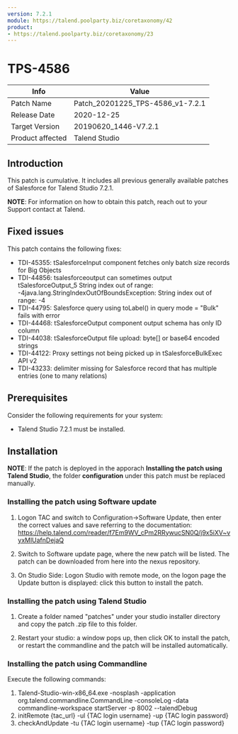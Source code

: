 ```yaml
---
version: 7.2.1
module: https://talend.poolparty.biz/coretaxonomy/42
product:
- https://talend.poolparty.biz/coretaxonomy/23
---
```


# TPS-4586

| Info             | Value |
| ---------------- | ---------------- |
| Patch Name       | Patch\_20201225\_TPS-4586\_v1-7.2.1 |
| Release Date     | 2020-12-25 |
| Target Version   | 20190620_1446-V7.2.1 |
| Product affected | Talend Studio |

## Introduction
This patch is cumulative. It includes all previous generally available patches of Salesforce for Talend Studio 7.2.1.

**NOTE**: For information on how to obtain this patch, reach out to your Support contact at Talend.

## Fixed issues

This patch contains the following fixes:

- TDI-45355: tSalesforceInput component fetches only batch size records for Big Objects
- TDI-44856: tsalesforceoutput can sometimes output tSalesforceOutput_5 String index out of range: -4java.lang.StringIndexOutOfBoundsException: String index out of range: -4
- TDI-44795: Salesforce query using toLabel() in query mode = "Bulk" fails with error
- TDI-44468: tSalesforceOutput component output schema has only ID column
- TDI-44038: tSalesforceOutput file upload: byte[] or base64 encoded strings
- TDI-44122: Proxy settings not being picked up in tSalesforceBulkExec API v2
- TDI-43233: delimiter missing for Salesforce record that has multiple entries (one to many relations)

## Prerequisites

Consider the following requirements for your system:

- Talend Studio 7.2.1 must be installed.

## Installation

**NOTE**: If the patch is deployed in the apporach **Installing the patch using Talend Studio**, the folder **configuration** under this patch must be replaced manually.

### Installing the patch using Software update

1) Logon TAC and switch to Configuration->Software Update, then enter the correct values and save referring to the documentation: https://help.talend.com/reader/f7Em9WV_cPm2RRywucSN0Q/j9x5iXV~vyxMlUafnDejaQ

2) Switch to Software update page, where the new patch will be listed. The patch can be downloaded from here into the nexus repository.

3) On Studio Side: Logon Studio with remote mode, on the logon page the Update button is displayed: click this button to install the patch.

### Installing the patch using Talend Studio

1) Create a folder named "patches" under your studio installer directory and copy the patch .zip file to this folder.

2) Restart your studio: a window pops up, then click OK to install the patch, or restart the commandline and the patch will be installed automatically.

### Installing the patch using Commandline

Execute the following commands:

1. Talend-Studio-win-x86_64.exe -nosplash -application org.talend.commandline.CommandLine -consoleLog -data commandline-workspace startServer -p 8002 --talendDebug
2. initRemote {tac_url} -ul {TAC login username} -up {TAC login password}
3. checkAndUpdate -tu {TAC login username} -tup {TAC login password}


